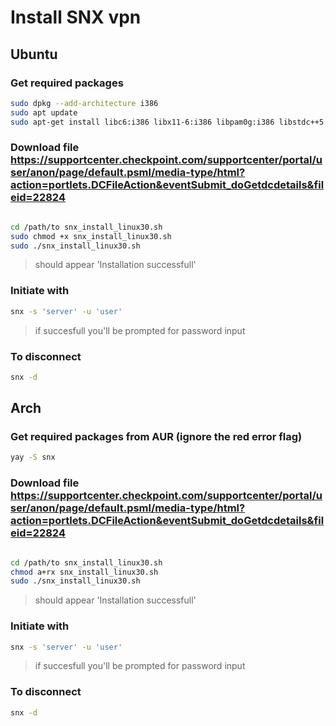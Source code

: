 # Install SNX vpn

## Ubuntu
### Get required packages
```bash
sudo dpkg --add-architecture i386
sudo apt update
sudo apt-get install libc6:i386 libx11-6:i386 libpam0g:i386 libstdc++5:i386
```
### Download file https://supportcenter.checkpoint.com/supportcenter/portal/user/anon/page/default.psml/media-type/html?action=portlets.DCFileAction&eventSubmit_doGetdcdetails&fileid=22824
```bash

cd /path/to snx_install_linux30.sh
sudo chmod +x snx_install_linux30.sh
sudo ./snx_install_linux30.sh
 ```
> should appear 'Installation successfull'
### Initiate with
```bash
snx -s 'server' -u 'user'
```
> if succesfull you'll be prompted for password input

### To disconnect
```bash
snx -d
```
## Arch
### Get required packages from AUR (ignore the red error flag)
```bash
yay -S snx
```
### Download file https://supportcenter.checkpoint.com/supportcenter/portal/user/anon/page/default.psml/media-type/html?action=portlets.DCFileAction&eventSubmit_doGetdcdetails&fileid=22824

```bash

cd /path/to snx_install_linux30.sh
chmod a+rx snx_install_linux30.sh
sudo ./snx_install_linux30.sh
 ```
 > should appear 'Installation successfull'
### Initiate with
```bash
snx -s 'server' -u 'user'
```
> if succesfull you'll be prompted for password input

### To disconnect
```bash
snx -d
